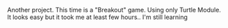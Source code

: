 Another project. This time is a "Breakout" game. Using only Turtle Module. 
It looks easy but it took me at least few hours.. I'm still learning
